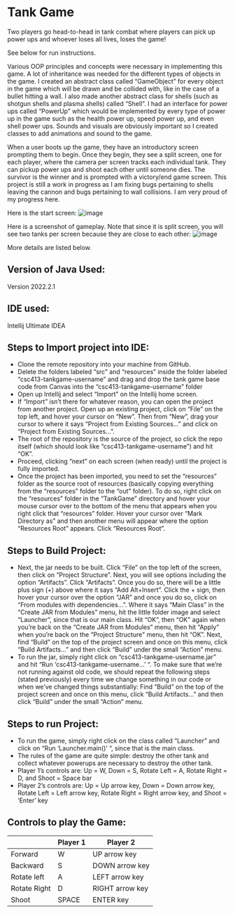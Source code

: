 # Tank Game

Two players go head-to-head in tank combat where players can pick up power ups and whoever loses all lives, loses the game!

See below for run instructions.

Various OOP principles and concepts were necessary in implementing this game. A lot of inheritance was needed for the different types of objects in the game. I created an abstract class called “GameObject” for every object in the game which will be drawn and be collided with, like in the case of a bullet hitting a wall. I also made another abstract class for shells (such as shotgun shells and plasma shells) called “Shell”. I had an interface for power ups called “PowerUp” which would be implemented by every type of power up in the game such as the health power up, speed power up, and even shell power ups. Sounds and visuals are obviously important so I created classes to add animations and sound to the game.

When a user boots up the game, they have an introductory screen prompting them to begin. Once they begin, they see a split screen, one for each player, where the camera per screen tracks each individual tank. They can pickup power ups and shoot each other until someone dies. The survivor is the winner and is prompted with a victory/end game screen. This project is still a work in progress as I am fixing bugs pertaining to shells leaving the cannon and bugs pertaining to wall collisions. I am very proud of my progress here.

Here is the start screen:
![image](https://github.com/user-attachments/assets/01877843-00fe-4a3a-a52e-bd01fb920986)

Here is a screenshot of gameplay. Note that since it is split screen, you will see two tanks per screen because they are close to each other:
![image](https://github.com/user-attachments/assets/e4fba0c1-1e38-447d-986e-8e1704ace502)


More details are listed below.

## Version of Java Used:

Version 2022.2.1

## IDE used: 

Intellij Ultimate IDEA

## Steps to Import project into IDE:

- Clone the remote repository into your machine from GitHub.
- Delete the folders labeled “src” and “resources” inside the folder labeled “csc413-tankgame-username” and drag and drop the tank game base code from Canvas into the “csc413-tankgame-username” folder
- Open up Intellij and select “Import” on the Intellij home screen.
- If “Import” isn’t there for whatever reason, you can open the project from another project. Open up an existing project, click on “File” on the top left, and hover your cursor on “New”. Then from “New”, drag your cursor to where it says “Project from Existing Sources…” and click on “Project from Existing Sources…”.
- The root of the repository is the source of the project, so click the repo itself (which should look like “csc413-tankgame-username”) and hit “OK”.
- Proceed, clicking “next” on each screen (when ready) until the project is fully imported.
- Once the project has been imported, you need to set the “resources” folder as the source root of resources (basically copying everything from the “resources” folder to the “out” folder). To do so, right click on the “resources” folder in the “TankGame” directory and hover your mouse cursor over to the bottom of the menu that appears when you right click that “resources” folder. Hover your cursor over “Mark Directory as” and then another menu will appear where the option “Resources Root” appears. Click “Resources Root”.



## Steps to Build Project:

- Next, the jar needs to be built. Click “File” on the top left of the screen, then click on “Project Structure”. Next, you will see options including the option “Artifacts”. Click “Artifacts”. Once you do so, there will be a little plus sign (+) above where it says “Add  Alt+Insert”. Click the + sign, then hover your cursor over the option “JAR” and once you do so, click on “From modules with dependencies…”. Where it says “Main Class” in the “Create JAR from Modules” menu, hit the little folder image and select “Launcher”, since that is our main class. Hit “OK”, then “OK” again when you’re back on the “Create JAR from Modules” menu, then hit “Apply” when you’re back on the “Project Structure" menu, then hit “OK”. Next, find “Build” on the top of the project screen and once on this menu, click “Build Artifacts…” and then click “Build” under the small “Action” menu.
- To run the jar, simply right click on “csc413-tankgame-username.jar” and hit “Run ‘csc413-tankgame-username…’ “. To make sure that we’re not running against old code, we should repeat the following steps (stated previously) every time we change something in our code or when we’ve changed things substantially: Find “Build” on the top of the project screen and once on this menu, click “Build Artifacts…” and then click “Build” under the small “Action” menu.


 
## Steps to run Project:

- To run the game, simply right click on the class called “Launcher” and click on “Run ‘Launcher.main()’ “, since that is the main class.
- The rules of the game are quite simple: destroy the other tank and collect whatever powerups are necessary to destroy the other tank.
- Player 1’s controls are: Up = W, Down = S, Rotate Left = A, Rotate Right = D, and Shoot = Space bar
- Player 2’s controls are: Up = Up arrow key, Down = Down arrow key, Rotate Left = Left arrow key, Rotate Right = Right arrow key, and Shoot = ‘Enter’ key


## Controls to play the Game:

|               | Player 1 | Player 2 |
|---------------|----------|---------------------|
|  Forward      |    W     |   UP arrow key      |
|  Backward     |    S     |   DOWN arrow key    |
|  Rotate left  |    A     |   LEFT arrow key    |
|  Rotate Right |    D     |   RIGHT arrow key   |
|  Shoot        |  SPACE   |   ENTER key         |

<!-- you may add more controls if you need to. -->
